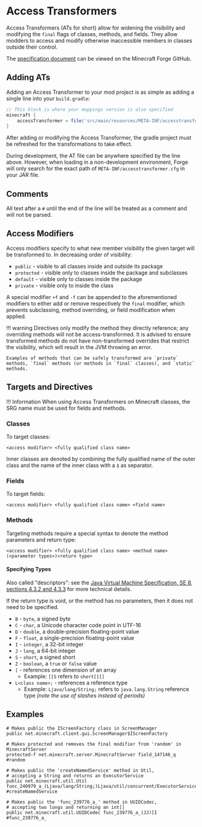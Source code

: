 Access Transformers
===================

Access Transformers (ATs for short) allow for widening the visibility and modifying the `final` flags of classes, methods, and fields. They allow modders to access and modify otherwise inaccessible members in classes outside their control.

The [specification document][specs] can be viewed on the Minecraft Forge GitHub.

Adding ATs
----------

Adding an Access Transformer to your mod project is as simple as adding a single line into your `build.gradle`:

```groovy
// This block is where your mappings version is also specified
minecraft {
    accessTransformer = file('src/main/resources/META-INF/accesstransformer.cfg')
}
```

After adding or modifying the Access Transformer, the gradle project must be refreshed for the transformations to take effect.

During development, the AT file can be anywhere specified by the line above. However, when loading in a non-development environment, Forge will only search for the exact path of `META-INF/accesstransformer.cfg` in your JAR file.

Comments
--------

All text after a `#` until the end of the line will be treated as a comment and will not be parsed.

Access Modifiers
----------------

Access modifiers specify to what new member visibility the given target will be transformed to. In decreasing order of visibility:

  * `public` - visible to all classes inside and outside its package
  * `protected` - visible only to classes inside the package and subclasses
  * `default` - visible only to classes inside the package
  * `private` - visible only to inside the class

A special modifier `+f` and `-f` can be appended to the aforementioned modifiers to either add or remove respectively the `final` modifier, which prevents subclassing, method overriding, or field modification when applied.

!!! warning
    Directives only modify the method they directly reference; any overriding methods will not be access-transformed. It is advised to ensure transformed methods do not have non-transformed overrides that restrict the visibility, which will result in the JVM throwing an error.
    
    Examples of methods that can be safely transformed are `private` methods, `final` methods (or methods in `final` classes), and `static` methods.

Targets and Directives
----------------------

!!! Information
    When using Access Transformers on Minecraft classes, the SRG name must be used for fields and methods.

### Classes
To target classes:
```
<access modifier> <fully qualified class name>
```
Inner classes are denoted by combining the fully qualified name of the outer class and the name of the inner class with a `$` as separator.

### Fields
To target fields:
```
<access modifier> <fully qualified class name> <field name>
```

### Methods
Targeting methods require a special syntax to denote the method parameters and return type:
```
<access modifier> <fully qualified class name> <method name>(<parameter types>)<return type>
```

#### Specifying Types

Also called "descriptors": see the [Java Virtual Machine Specification, SE 8, sections 4.3.2 and 4.3.3][jvmdescriptors] for more technical details.

If the return type is void, or the method has no parameters, then it does not need to be specified.

  * `B` - `byte`, a signed byte
  * `C` - `char`, a Unicode character code point in UTF-16
  * `D` - `double`, a double-precision floating-point value
  * `F` - `float`, a single-precision floating-point value
  * `I` - `integer`, a 32-bit integer
  * `J` - `long`, a 64-bit integer
  * `S` - `short`, a signed short
  * `Z` - `boolean`, a `true` or `false` value
  * `[` - references one dimension of an array
    * Example: `[[S` refers to `short[][]`
  * `L<class name>;` - references a reference type
    * Example: `Ljava/lang/String;` refers to `java.lang.String` reference type _(note the use of slashes instead of periods)_

Examples
--------

```
# Makes public the IScreenFactory class in ScreenManager
public net.minecraft.client.gui.ScreenManager$IScreenFactory

# Makes protected and removes the final modifier from 'random' in MinecraftServer
protected-f net.minecraft.server.MinecraftServer field_147146_q #random

# Makes public the 'createNamedService' method in Util,
# accepting a String and returns an ExecutorService
public net.minecraft.util.Util func_240979_a_(Ljava/lang/String;)Ljava/util/concurrent/ExecutorService; #createNamedService

# Makes public the 'func_239776_a_' method in UUIDCodec,
# accepting two longs and returning an int[]
public net.minecraft.util.UUIDCodec func_239776_a_(JJ)[I #func_239776_a_
```

[specs]: https://github.com/MinecraftForge/AccessTransformers/blob/master/FMLAT.md
[jvmdescriptors]: https://docs.oracle.com/javase/specs/jvms/se8/html/jvms-4.html#jvms-4.3.2
